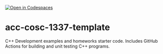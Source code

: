 [![Open in Codespaces](https://classroom.github.com/assets/launch-codespace-f4981d0f882b2a3f0472912d15f9806d57e124e0fc890972558857b51b24a6f9.svg)](https://classroom.github.com/open-in-codespaces?assignment_repo_id=9803899)
# acc-cosc-1337-template
C++ Development examples and homeworks starter code.  Includes GitHub Actions for building and unit testing C++ programs.
